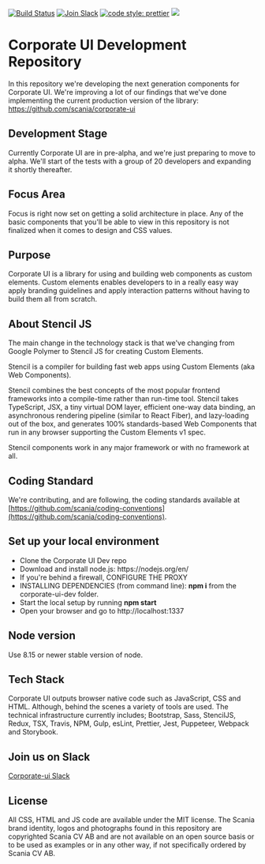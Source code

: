 [![Build Status](https://travis-ci.com/scania/corporate-ui-dev.svg?branch=master)](https://travis-ci.com/scania/corporate-ui-dev)
[![Join Slack](https://img.shields.io/badge/slack-join-%23dd3072.svg)](https://join.slack.com/t/corporate-ui/shared_invite/enQtNTI4NzMzOTQ3NTg4LTI1OGNhZGE2OTY0NzUwYzExMTJmMTQ2NjcxOTdkMjc0NDhlM2JlYTEyODY2ODJjYzUxNmYxNzhhMTQ5MDhmOWQ)
[![code style: prettier](https://img.shields.io/badge/code_style-prettier-ff69b4.svg?style=flat-square)](https://github.com/prettier/prettier)
![](https://img.shields.io/github/license/scania/corporate-ui-dev.svg?style=flat)

# Corporate UI Development Repository

In this repository we're developing the next generation components for Corporate UI. We're improving a lot of our findings that we've done implementing the current production version of the library: https://github.com/scania/corporate-ui

## Development Stage

Currently Corporate UI are in pre-alpha, and we're just preparing to move to alpha. We'll start of the tests with a group of 20 developers and expanding it shortly thereafter.

## Focus Area

Focus is right now set on getting a solid architecture in place. Any of the basic components that you'll be able to view in this repository is not finalized when it comes to design and CSS values.

## Purpose

Corporate UI is a library for using and building web components as custom elements. Custom elements enables developers to in a really easy way apply branding guidelines and apply interaction patterns without having to build them all from scratch. 

## About Stencil JS

The main change in the technology stack is that we've changing from Google Polymer to Stencil JS for creating Custom Elements.

Stencil is a compiler for building fast web apps using Custom Elements (aka Web Components).

Stencil combines the best concepts of the most popular frontend frameworks into a compile-time rather than run-time tool. Stencil takes TypeScript, JSX, a tiny virtual DOM layer, efficient one-way data binding, an asynchronous rendering pipeline (similar to React Fiber), and lazy-loading out of the box, and generates 100% standards-based Web Components that run in any browser supporting the Custom Elements v1 spec.

Stencil components work in any major framework or with no framework at all.

## Coding Standard

We're contributing, and are following, the coding standards available at [https://github.com/scania/coding-conventions](https://github.com/scania/coding-conventions).

## Set up your local environment
<ul>
<li>Clone the Corporate UI Dev repo</li>
<li>Download and install node.js: https://nodejs.org/en/</li>
<li>If you're behind a firewall, CONFIGURE THE PROXY
<li>INSTALLING DEPENDENCIES (from command line): <b>npm i</b> from the corporate-ui-dev folder.</li>
<li>Start the local setup by running <b>npm start</b></li>
<li>Open your browser and go to http://localhost:1337</li>
</ul>


## Node version

Use 8.15 or newer stable version of node.

## Tech Stack

Corporate UI outputs browser native code such as JavaScript, CSS and HTML. Although, behind the scenes a variety of tools are used. The technical infrastructure currently includes; Bootstrap, Sass, StencilJS, Redux, TSX, Travis, NPM, Gulp, esLint, Prettier, Jest, Puppeteer, Webpack and Storybook. 

## Join us on Slack

[Corporate-ui Slack](https://join.slack.com/t/corporate-ui/shared_invite/enQtNTI4NzMzOTQ3NTg4LTI1OGNhZGE2OTY0NzUwYzExMTJmMTQ2NjcxOTdkMjc0NDhlM2JlYTEyODY2ODJjYzUxNmYxNzhhMTQ5MDhmOWQ)

<h2>License</h2>
<p>All CSS, HTML and JS code are available under the MIT license. The Scania brand identity, logos and photographs found in this repository are copyrighted Scania CV AB and are not available on an open source basis or to be used as examples or in any other way, if not specifically ordered by Scania CV AB.</p>
